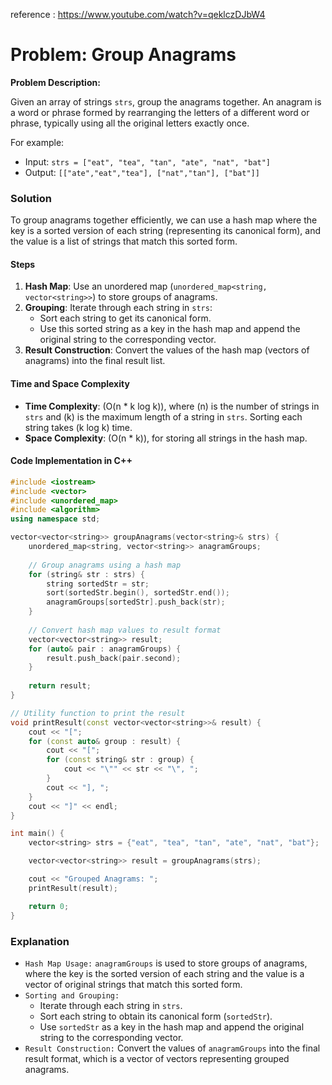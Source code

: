 reference : <https://www.youtube.com/watch?v=qeklczDJbW4>

# Problem: Group Anagrams

**Problem Description:**

Given an array of strings `strs`, group the anagrams together. An anagram is a word or phrase formed by rearranging the letters of a different word or phrase, typically using all the original letters exactly once.

For example:

- Input: `strs = ["eat", "tea", "tan", "ate", "nat", "bat"]`
- Output: `[["ate","eat","tea"], ["nat","tan"], ["bat"]]`

### Solution

To group anagrams together efficiently, we can use a hash map where the key is a sorted version of each string (representing its canonical form), and the value is a list of strings that match this sorted form.

#### Steps

1. **Hash Map**: Use an unordered map (`unordered_map<string, vector<string>>`) to store groups of anagrams.
2. **Grouping**: Iterate through each string in `strs`:
   - Sort each string to get its canonical form.
   - Use this sorted string as a key in the hash map and append the original string to the corresponding vector.
3. **Result Construction**: Convert the values of the hash map (vectors of anagrams) into the final result list.

#### Time and Space Complexity

- **Time Complexity**: (O(n * k log k)), where (n) is the number of strings in `strs` and (k) is the maximum length of a string in `strs`. Sorting each string takes (k log k) time.
- **Space Complexity**: (O(n * k)), for storing all strings in the hash map.

#### Code Implementation in C++

```cpp
#include <iostream>
#include <vector>
#include <unordered_map>
#include <algorithm>
using namespace std;

vector<vector<string>> groupAnagrams(vector<string>& strs) {
    unordered_map<string, vector<string>> anagramGroups;
    
    // Group anagrams using a hash map
    for (string& str : strs) {
        string sortedStr = str;
        sort(sortedStr.begin(), sortedStr.end());
        anagramGroups[sortedStr].push_back(str);
    }
    
    // Convert hash map values to result format
    vector<vector<string>> result;
    for (auto& pair : anagramGroups) {
        result.push_back(pair.second);
    }
    
    return result;
}

// Utility function to print the result
void printResult(const vector<vector<string>>& result) {
    cout << "[";
    for (const auto& group : result) {
        cout << "[";
        for (const string& str : group) {
            cout << "\"" << str << "\", ";
        }
        cout << "], ";
    }
    cout << "]" << endl;
}

int main() {
    vector<string> strs = {"eat", "tea", "tan", "ate", "nat", "bat"};

    vector<vector<string>> result = groupAnagrams(strs);

    cout << "Grouped Anagrams: ";
    printResult(result);

    return 0;
}
```

### Explanation

- `Hash Map Usage:` `anagramGroups` is used to store groups of anagrams, where the key is the sorted version of each string and the value is a vector of original strings that match this sorted form.
- `Sorting and Grouping:`
  - Iterate through each string in `strs`.
  - Sort each string to obtain its canonical form (`sortedStr`).
  - Use `sortedStr` as a key in the hash map and append the original string to the corresponding vector.
- `Result Construction:` Convert the values of `anagramGroups` into the final result format, which is a vector of vectors representing grouped anagrams.
